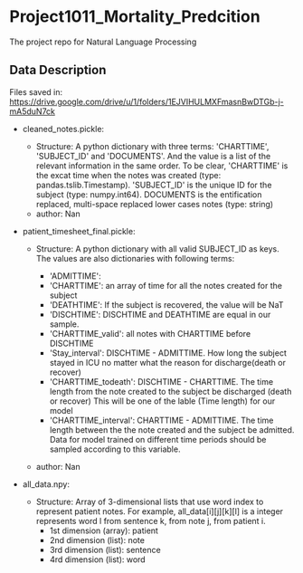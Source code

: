 # Project1011_Mortality_Predcition
The project repo for Natural Language Processing

## Data Description
Files saved in: https://drive.google.com/drive/u/1/folders/1EJVIHULMXFmasnBwDTGb-j-mA5duN7ck
* cleaned_notes.pickle: 
   * Structure: A python dictionary with three terms: 'CHARTTIME', 'SUBJECT_ID' and 'DOCUMENTS'. And the value is a list of the relevant 
   information in the same order. To be clear, 'CHARTTIME' is the excat time when the notes was created (type: pandas.tslib.Timestamp). 
   'SUBJECT_ID' is the unique ID for the subject (type: numpy.int64). DOCUMENTS is the entification replaced, multi-space replaced lower cases 
   notes (type: string)
   * author: Nan 
* patient_timesheet_final.pickle:
   * Structure: A python dictionary with all valid SUBJECT_ID as keys. The values are also dictionaries with following terms: 
      * 'ADMITTIME': 
      * 'CHARTTIME': an array of time for all the notes created for the subject
      * 'DEATHTIME': If the subject is recovered, the value will be NaT
      * 'DISCHTIME': DISCHTIME and DEATHTIME are equal in our sample.
      * 'CHARTTIME_valid': all notes with CHARTTIME before DISCHTIME
      * 'Stay_interval': DISCHTIME - ADMITTIME. How long the subject stayed in ICU no matter what the reason for discharge(death or recover)
      * 'CHARTTIME_todeath': DISCHTIME - CHARTTIME. The time length from the note created to the subject be discharged (death or recover)
        This will be one of the lable (Time length) for our model
      * 'CHARTTIME_interval': CHARTTIME - ADMITTIME. The time length between the the note created and the subject be admitted. Data for model trained on different time periods should be sampled according to this variable. 
      
   * author: Nan 

* all_data.npy:
   * Structure: Array of 3-dimensional lists that use word index to represent patient notes. For example, all_data[i][j][k][l] is a integer represents word l from sentence k, from note j, from patient i.
      * 1st dimension (array): patient
      * 2nd dimension (list): note
      * 3rd dimension (list): sentence
      * 4rd dimension (list): word
